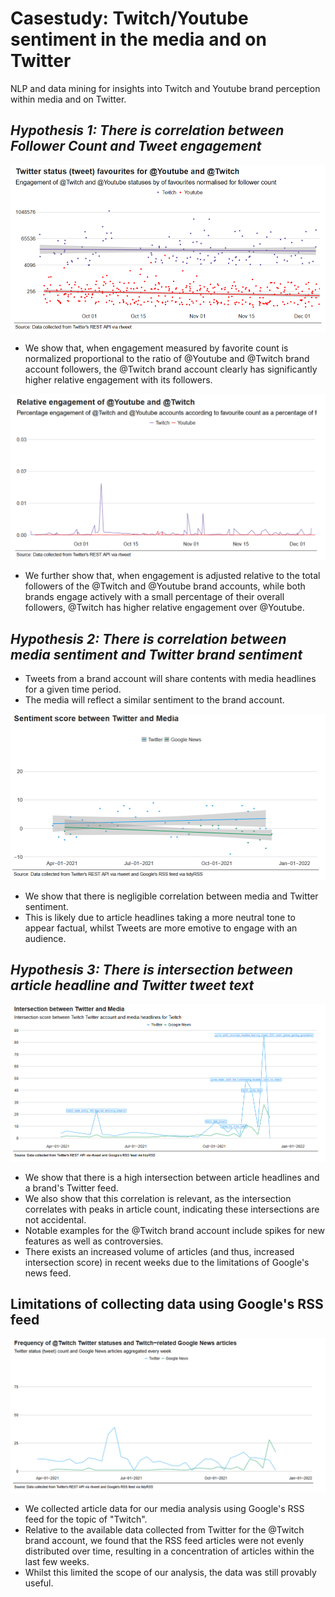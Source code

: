 # Casestudy: Twitch/Youtube sentiment in the media and on Twitter
NLP and data mining for insights into Twitch and Youtube brand perception within media and on Twitter. 

## _Hypothesis 1: There is correlation between Follower Count and Tweet engagement_
![](/.github/images/twitter_favourites.png)

* We show that, when engagement measured by favorite count is normalized proportional to the ratio of @Youtube and @Twitch brand account followers, the @Twitch brand account clearly has significantly higher relative engagement with its followers.

![](/.github/images/relative_engagement.png)

* We further show that, when engagement is adjusted relative to the total followers of the @Twitch and @Youtube brand accounts, while both brands engage actively with a small percentage of their overall followers, @Twitch has higher relative engagement over @Youtube.

## _Hypothesis 2: There is correlation between media sentiment and Twitter brand sentiment_

* Tweets from a brand account will share contents with media headlines for a given time period.
* The media will reflect a similar sentiment to the brand account.

![](/.github/images/sentiment_twitter_media.png)

* We show that there is negligible correlation between media and Twitter sentiment.
* This is likely due to article headlines taking a more neutral tone to appear factual, whilst Tweets are more emotive to engage with an audience.

## _Hypothesis 3: There is intersection between article headline and Twitter tweet text_

![](/.github/images/intersection_twitter_media.png)

* We show that there is a high intersection between article headlines and a brand's Twitter feed.
* We also show that this correlation is relevant, as the intersection correlates with peaks in article count, indicating these intersections are not accidental.
* Notable examples for the @Twitch brand account include spikes for new features as well as controversies.
* There exists an increased volume of articles (and thus, increased intersection score) in recent weeks due to the limitations of Google's news feed.

## Limitations of collecting data using Google's RSS feed

![](/.github/images/frequency_twitter_google.png)

* We collected article data for our media analysis using Google's RSS feed for the topic of "Twitch".
* Relative to the available data collected from Twitter for the @Twitch brand account, we found that the RSS feed articles were not evenly distributed over time, resulting in a concentration of articles within the last few weeks.
* Whilst this limited the scope of our analysis, the data was still provably useful.
